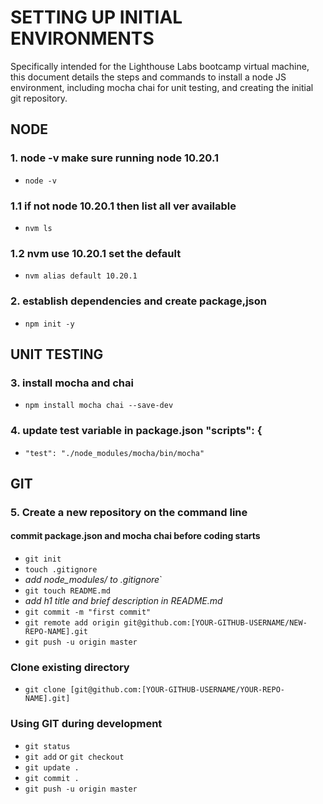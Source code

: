 # SETTING UP INITIAL ENVIRONMENTS
Specifically intended for the Lighthouse Labs bootcamp virtual machine, this document details the steps and commands to install a node JS environment, including mocha chai for unit testing, and creating the initial git repository.

## NODE
### 1. node -v make sure running node 10.20.1
* `node -v`

### 1.1 if not node 10.20.1 then list all ver available
* `nvm ls` 

### 1.2 nvm use 10.20.1 set the default
* `nvm alias default 10.20.1`

### 2. establish dependencies and create package,json
* `npm init -y`

## UNIT TESTING
### 3. install mocha and chai
* `npm install mocha chai --save-dev`

### 4. update test variable in package.json "scripts": {
* `"test": "./node_modules/mocha/bin/mocha"`

## GIT
### 5. Create a new repository on the command line
#### commit package.json and mocha chai before coding starts
* `git init`
* `touch .gitignore`
* *add node_modules/ to .gitignore*`
* `git touch README.md`
* *add h1 title and brief description in README.md*
* `git commit -m "first commit"`
* `git remote add origin git@github.com:[YOUR-GITHUB-USERNAME/NEW-REPO-NAME].git`
* `git push -u origin master`

### Clone existing directory
* `git clone [git@github.com:[YOUR-GITHUB-USERNAME/YOUR-REPO-NAME].git]`

### Using GIT during development
* `git status`
* `git add` or `git checkout`
* `git update .`
* `git commit .`
* `git push -u origin master`
